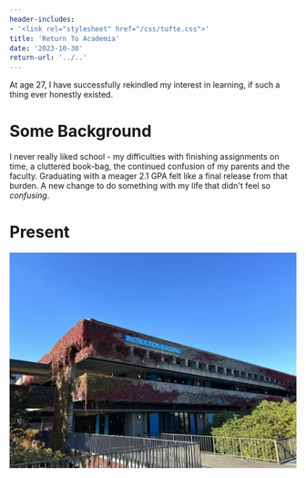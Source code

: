 ```yaml
---
header-includes:
- '<link rel="stylesheet" href="/css/tufte.css">'
title: 'Return To Academia'
date: '2023-10-30'
return-url: '../..'
---
```


At age 27, I have successfully rekindled my interest in learning, if such a
thing ever honestly existed. 


# Some Background

I never really liked school - my difficulties with finishing assignments on
time, a cluttered book-bag, the continued confusion of my parents and the
faculty. Graduating with a meager 2.1 GPA felt like a final release from that
burden. A new change to do something with my life that didn't feel so *confusing*.  



# Present
![North Seattle College](/img/north_seattle_college.webp)

